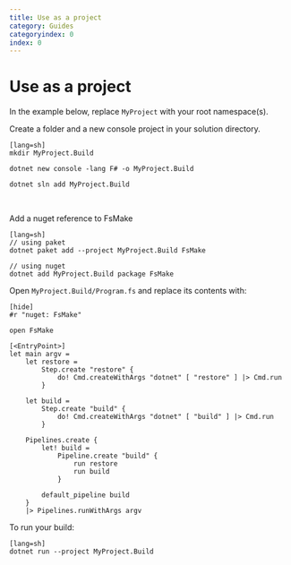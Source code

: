 ```yaml
---
title: Use as a project
category: Guides
categoryindex: 0
index: 0
---
```


# Use as a project

In the example below, replace `MyProject` with your root namespace(s).

Create a folder and a new console project in your solution directory.

    [lang=sh]
    mkdir MyProject.Build

    dotnet new console -lang F# -o MyProject.Build

    dotnet sln add MyProject.Build

<br />

Add a nuget reference to FsMake

    [lang=sh]
    // using paket
    dotnet paket add --project MyProject.Build FsMake

    // using nuget
    dotnet add MyProject.Build package FsMake

Open `MyProject.Build/Program.fs` and replace its contents with:

    [hide]
    #r "nuget: FsMake"

<!-- Seperate -->

    open FsMake

    [<EntryPoint>]
    let main argv =
        let restore =
            Step.create "restore" {
                do! Cmd.createWithArgs "dotnet" [ "restore" ] |> Cmd.run
            }

        let build =
            Step.create "build" {
                do! Cmd.createWithArgs "dotnet" [ "build" ] |> Cmd.run
            }

        Pipelines.create {
            let! build =
                Pipeline.create "build" {
                    run restore
                    run build
                }

            default_pipeline build
        }
        |> Pipelines.runWithArgs argv

To run your build:

    [lang=sh]
    dotnet run --project MyProject.Build
